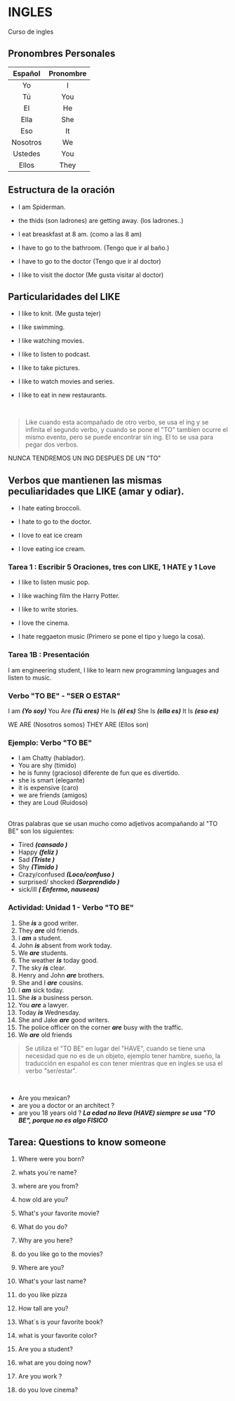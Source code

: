 # INGLES
Curso de ingles


## Pronombres Personales

|  Español | Pronombre |  
| :------: | :------:  | 
|    Yo    |     I     | 
|    Tú    |    You    |
|    El    |    He     |
|   Ella   |    She    | 
|    Eso   |    It     | 
| Nosotros |    We     | 
| Ustedes  |   You     | 
|  Ellos   |   They    | 




## Estructura de la oración

- I am Spiderman.

- the thids (son ladrones) are getting away. (los ladrones..)

- I eat breaskfast at 8 am. (como a las 8 am)

- I have to go to the bathroom. (Tengo que ir al baño.)

- I have to go to the doctor (Tengo que ir al doctor)

- I like to visit the doctor (Me gusta visitar al doctor)


## Particularidades del LIKE

- I like to knit. (Me gusta tejer)

- I like swimming.

- I like watching movies.

- I like to listen to podcast.


- I like to take pictures.

- I like to watch movies and series.

- I like to eat in new restaurants.

<br>

> Like cuando esta acompañado de otro verbo, se usa el ing y se infinita el segundo verbo, y cuando se pone el "TO" tambien ocurre el mismo evento, pero se puede encontrar sin ing.
El to se usa para pegar dos verbos.

NUNCA TENDREMOS UN ING DESPUES DE UN "TO"


## Verbos que mantienen las mismas peculiaridades que LIKE (amar y odiar).

- I hate eating broccoli.
- I hate to go to the doctor.
  
- I love to eat ice cream
- I love  eating ice cream.


### Tarea 1 : Escribir 5 Oraciones, tres con LIKE, 1 HATE y 1 Love

- I like to listen music pop.
- I like waching film the Harry Potter.
- I like to write stories.
- I love the cinema.
  
- I hate reggaeton music
(Primero se pone el tipo y luego la cosa).


### Tarea 1B : Presentación
I am engineering student, I like to learn new programming languages and listen to music.


### Verbo "TO BE" - "SER O ESTAR"
I am   ***(Yo soy)***
You Are ***(Tú eres)***
He Is ***(él es)***
She Is ***(ella es)***
It Is ***(eso es)***

WE ARE (Nosotros somos)
THEY ARE (Ellos son)


### Ejemplo: Verbo "TO BE"
- I am Chatty (hablador).
- You are shy (timido)
- he is funny (gracioso) diferente de fun que es divertido.
- she is smart (elegante)
- it is expensive (caro)
- we are friends (amigos)
- they are Loud (Ruidoso)

<br>
Otras palabras que se usan mucho como adjetivos acompañando al "TO BE" son los siguientes:

<br>

- Tired ***(cansado )***
- Happy ***(feliz )***
- Sad ***(Triste )***
- Shy ***(Timido )***
- Crazy/confused ***(Loco/confuso )***
- surprised/ shocked ***(Sorprendido )***
- sick/ill ***( Enfermo, nauseas)***



### Actividad: Unidad 1 - Verbo "TO BE"
1. She ***is*** a good writer. 
2. They ***are*** old friends. 
3. I ***am*** a student. 
4. John ***is*** absent from work today. 
5. We ***are*** students. 
6. The weather ***is*** today  good. 
7. The sky ***is*** clear. 
8. Henry and John ***are*** brothers. 
9. She and I ***are*** cousins. 
10. l ***am*** sick today. 
11. She ***is*** a business person. 
12. You ***are*** a lawyer. 
13. Today ***is*** Wednesday. 
14. She and Jake ***are*** good writers. 
15. The police officer on the corner ***are*** busy with the traffic. 
16. We ***are***  old friends

> Se utiliza el "TO BE" en lugar del "HAVE", cuando se tiene una necesidad que no es de un objeto, ejemplo tener hambre, sueño, la traducción en español es con tener mientras que en ingles se usa el verbo "ser/estar".
>
    
<br>      
        

- Are you mexican?
- are you a doctor or an architect ?
- are you 18 years old ? ***La edad no lleva  (HAVE) siempre se usa "TO BE", porque no es algo FISICO***


## Tarea: Questions to know someone

1. Where were you born?

2. whats you´re name?                             

3. where are you from?
   
4. how old are you?

5. What's your favorite movie?

6. What do you do?

7. Why are you here?

8. do you like go to the movies?

9.  Where are you?

10. What's your last name?

11. do you like pizza

12. How tall are you?

13. What´s is your favorite book?

14. what is your favorite color?

15. Are you a student?

16. what are you doing now?

17. Are you work ?

18. do you love cinema?







